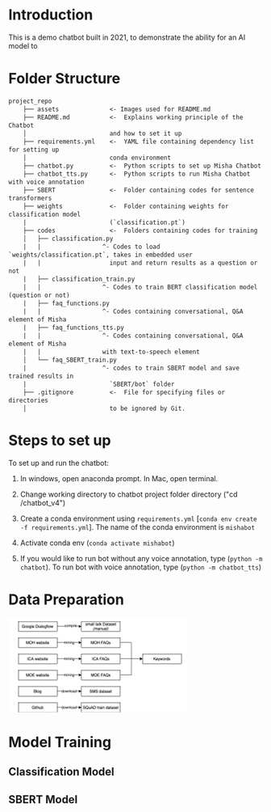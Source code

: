# Introduction

This is a demo chatbot built in 2021, to demonstrate the ability for an AI model to 


# Folder Structure
```
project_repo
    ├── assets              <- Images used for README.md
    ├── README.md           <-  Explains working principle of the Chatbot
    │                       and how to set it up
    ├── requirements.yml    <-  YAML file containing dependency list for setting up
    │                       conda environment
    ├── chatbot.py          <-  Python scripts to set up Misha Chatbot
    ├── chatbot_tts.py      <-  Python scripts to run Misha Chatbot with voice annotation
    ├── SBERT               <-  Folder containing codes for sentence transformers
    ├── weights             <-  Folder containing weights for classification model
    |                       (`classification.pt`)
    ├── codes               <-  Folders containing codes for training 
    │   ├── classification.py
    |   |                 ^- Codes to load `weights/classification.pt`, takes in embedded user
    |   |                   input and return results as a question or not
    |   ├── classification_train.py
    |   |                 ^- Codes to train BERT classification model (question or not)
    |   ├── faq_functions.py
    |   |                 ^- Codes containing conversational, Q&A element of Misha
    |   ├── faq_functions_tts.py
    |   |                 ^- Codes containing conversational, Q&A element of Misha
    |   |                 with text-to-speech element
    │   └── faq_SBERT_train.py
    |                     ^- codes to train SBERT model and save trained results in 
    |                       `SBERT/bot` folder
    ├── .gitignore          <-  File for specifying files or directories
    │                       to be ignored by Git.
```

# Steps to set up
To set up and run the chatbot:

1. In windows, open anaconda prompt. In Mac, open terminal. 

2. Change working directory to chatbot project folder directory ("cd <filepathtofolder>/chatbot_v4")

3. Create a conda environment using `requirements.yml` [`conda env create -f requirements.yml`]. The name of the conda environment is `mishabot`

4. Activate conda env (`conda activate mishabot`)

5. If you would like to run bot without any voice annotation, type (`python -m chatbot`). To run bot with voice annotation, type (`python -m chatbot_tts`)

# Data Preparation

![datasets used for model training](https://github.com/beanlee999/mishabot/blob/cy/assets/datasets.png)

# Model Training
## Classification Model

## SBERT Model





